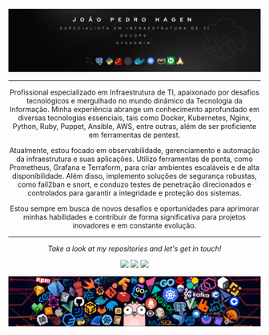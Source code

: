 ![profile](header.png)
<hr>

<p align='center'>
Profissional especializado em Infraestrutura de TI, apaixonado por desafios tecnológicos e mergulhado no mundo dinâmico da Tecnologia da Informação. Minha experiência abrange um conhecimento aprofundado em diversas tecnologias essenciais, tais como Docker, Kubernetes, Nginx, Python, Ruby, Puppet, Ansible, AWS, entre outras, além de ser proficiente em ferramentas de pentest.

<p align='center'>
Atualmente, estou focado em observabilidade, gerenciamento e automação da infraestrutura e suas aplicações. Utilizo ferramentas de ponta, como Prometheus, Grafana e Terraform, para criar ambientes escaláveis e de alta disponibilidade. Além disso, implemento soluções de segurança robustas, como fail2ban e snort, e conduzo testes de penetração direcionados e controlados para garantir a integridade e proteção dos sistemas.
</p>

<p align='center'>
Estou sempre em busca de novos desafios e oportunidades para aprimorar minhas habilidades e contribuir de forma significativa para projetos inovadores e em constante evolução.
</p>

<hr>
<p align="center">
  <i>Take a look at my repositories and let's get in touch!</i>

<p align="center">
<a href= "https://github.com/joaopedrohagen"><img src="https://img.icons8.com/material-outlined/27/000000/ball-point-pen.png"/></a>
<a href= "https://www.linkedin.com/in/joaopedrohagen/"><img src="https://img.icons8.com/material-outlined/30/000000/linkedin.png"/></a>
<a href= "https://hagen.dev.br"><img src="https://img.icons8.com/material-outlined/27/000000/geography.png"/></a>
</p>


![footer](header_1.png)
